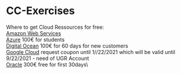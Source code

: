 # CC-Exercises
Where to get Cloud Ressources for free:\
[Amazon Web Services](https://aws.amazon.com/de/free/?all-free-tier.sort-by=item.additionalFields.SortRank&all-free-tier.sort-order=asc) \
[Azure](https://azure.microsoft.com/de-de/free/students/) 100€ for students\
[Digital Ocean](https://cloud.digitalocean.com/registrations/new) 100€ for 60 days for new customers\
[Google Cloud](https://google.secure.force.com/GCPEDU?cid=rpyL%2FTHhUJAvcXAxBCQczXpsSNkFq6dGYb7CVAG%2FgJ9wXdGbpXs2EZ4qt1nGxNXZ) request coupon until 1//22/2021 which will be valid until 9/22/2021 - need of UGR Account\
[Oracle](https://www.oracle.com/cloud/free/) 300€ free for first 30days\
